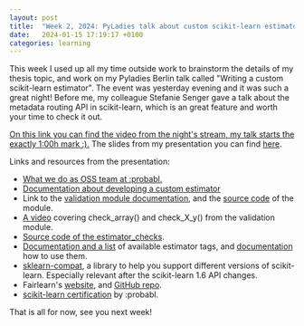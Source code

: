 ```yaml
---
layout: post
title:  "Week 2, 2024: PyLadies talk about custom scikit-learn estimators"
date:   2024-01-15 17:19:17 +0100
categories: learning
---
```


This week I used up all my time outside work to brainstorm the details of my thesis topic, and work on my Pyladies Berlin talk called "Writing a custom scikit-learn estimator". The event was yesterday evening and it was such a great night! Before me, my colleague Stefanie Senger gave a talk about the metadata routing API in scikit-learn, which is an great feature and worth your time to check it out.

[On this link you can find the video from the night's stream, my talk starts the exactly 1:00h mark :).](https://www.youtube.com/watch?v=9bclnqfyKG4)
The slides from my presentation you can find [here](https://pitch.com/v/writing-a-custom-scikit-learn-estimator-7te8fd).

Links and resources from the presentation:

* [What we do as OSS team at :probabl.](https://papers.probabl.ai/open-source-priorities-chapter-2)
* [Documentation about developing a custom estimator](https://scikit-learn.org/stable/developers/develop.html)
* Link to the [validation module documentation](https://scikit-learn.org/1.5/api/sklearn.utils.html#module-sklearn.utils.validation), and the [source code](https://github.com/scikit-learn/scikit-learn/blob/main/sklearn/utils/validation.py) of the module.
* [A video](https://www.youtube.com/watch?v=hp_L6Vsnhpc) covering check_array() and check_X_y() from the validation module.
* [Source code of the estimator_checks](https://github.com/scikit-learn/scikit-learn/blob/main/sklearn/utils/estimator_checks.py).
* [Documentation and a list](https://scikit-learn.org/1.6/modules/generated/sklearn.utils.Tags.html) of available estimator tags, and [documentation](https://scikit-learn.org/1.6/developers/develop.html#estimator-tags) how to use them.
* [sklearn-compat](https://github.com/sklearn-compat/sklearn-compat), a library to help you support different versions of scikit-learn. Especially relevant after the scikit-learn 1.6 API changes.
* Fairlearn's [website](https://fairlearn.org/), and [GitHub repo](https://github.com/fairlearn/fairlearn).
* [scikit-learn certification](https://certification.probabl.ai/) by :probabl.

That is all for now, see you next week!